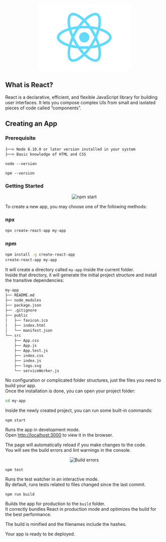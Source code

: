 <p align="center">
    <img src="images/react-icon.png" width="300px"/>
</p>

## What is React?
React is a declarative, efficient, and flexible JavaScript library for building user interfaces. It lets you compose complex UIs from small and isolated pieces of code called “components”.

## Creating an App

### Prerequisite
```
├──> Node 8.10.0 or later version installed in your system
├──> Basic knowledge of HTML and CSS
```

```
node --version
```
```
npm --version
```
### Getting Started
<p align='center'>
<img src='https://cdn.rawgit.com/facebook/create-react-app/27b42ac/screencast.svg' width='850' alt='npm start'>
</p>

To create a new app, you may choose one of the following methods:

### npx

```sh
npx create-react-app my-app
```
### npm

```sh
npm install -g create-react-app
create-react-app my-app
```

It will create a directory called `my-app` inside the current folder.<br>
Inside that directory, it will generate the initial project structure and install the transitive dependencies:

```
my-app
├── README.md
├── node_modules
├── package.json
├── .gitignore
├── public
│   ├── favicon.ico
│   ├── index.html
│   └── manifest.json
└── src
    ├── App.css
    ├── App.js
    ├── App.test.js
    ├── index.css
    ├── index.js
    ├── logo.svg
    └── serviceWorker.js
```

No configuration or complicated folder structures, just the files you need to build your app.<br>
Once the installation is done, you can open your project folder:

```sh
cd my-app
```

Inside the newly created project, you can run some built-in commands:

```
npm start
```

Runs the app in development mode.<br>
Open [http://localhost:3000](http://localhost:3000) to view it in the browser.

The page will automatically reload if you make changes to the code.<br>
You will see the build errors and lint warnings in the console.

<p align='center'>
<img src='https://cdn.rawgit.com/marionebl/create-react-app/9f62826/screencast-error.svg' width='850' alt='Build errors'>
</p>

```
npm test
```

Runs the test watcher in an interactive mode.<br>
By default, runs tests related to files changed since the last commit.


```
npm run build
```

Builds the app for production to the `build` folder.<br>
It correctly bundles React in production mode and optimizes the build for the best performance.

The build is minified and the filenames include the hashes.<br>

Your app is ready to be deployed.